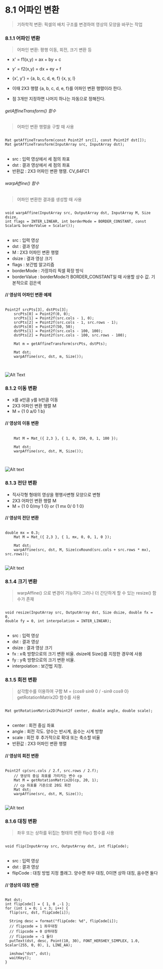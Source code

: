 8.1 어파인 변환
================
> 기하학적 변환: 픽셀의 배치 구조를 변경하여 영상의 모양을 바꾸는 작업
### 8.1.1 어파인 변환
> 어파인 변환: 평행 이동, 회전, 크기 변환 등

* x' = f1(x,y) = ax + by + c
* y' = f2(x,y) = dx + ey + f

* {x', y'} = {a, b, c, d, e, f} {x, y, l}
* 이때 2X3 행렬 {a, b, c, d, e, f}를 어파인 변환 행렬이라 한다.
* 점 3개만 지정하면 나머지 하나는 자동으로 정해진다.

###### getAffineTransform() 함수
> 어파인 변환 행렬을 구할 때 사용
<pre>
<code>
Mat getAffineTransform(const Point2f src[], const Point2f dst[]);
Mat getAffineTransform(InputArray src, InputArray dst);
</code>
</pre>
* src : 입력 영상에서 세 점의 좌표
* dst : 결과 영상에서 세 점의 좌표
* 반환값 : 2X3 어파인 변환 행렬. CV_64FC1

###### warpAffine() 함수
> 어파인 변환한 결과를 생성할 때 사용
<pre>
<code>
void warpAffine(InputArray src, OutputArray dst, InputArray M, Size dsize,
int flags = INTER_LINEAR, int borderMode = BORDER_CONSTANT, const Scalar& borderValue = Scalar());
</code>
</pre>
* src : 입력 영상
* dst : 결과 영상
* M : 2X3 어파인 변환 행렬
* dsize : 결과 영상 크기
* flags : 보간법 알고리즘
* borderMode : 가장자리 픽셀 확장 방식
* borderValue : borderMode가 BORDER_CONSTANT일 때 사용할 상수 값. 기본적으로 검은색

#### // 영상의 어파인 변환 예제
<pre>
<code>
Point2f srcPts[3], dstPts[3];
	srcPts[0] = Point2f(0, 0);
	srcPts[1] = Point2f(src.cols - 1, 0);
	srcPts[2] = Point2f(src.cols - 1, src.rows - 1);
	dstPts[0] = Point2f(50, 50);
	dstPts[1] = Point2f(src.cols - 100, 100);
	dstPts[2] = Point2f(src.cols - 100, src.rows - 100);

	Mat m = getAffineTransform(srcPts, dstPts);

	Mat dst;
	warpAffine(src, dst, m, Size());
  </code>
  </pre>

  ![Alt Text](https://github.com/kvmii/opencv/blob/main/transform/affine%20transform.png?raw=true)

  ### 8.1.2 이동 변환
  * x를 a만큼 y를 b만큼 이동
  * 2X3 어파인 변환 행렬 M
  * M = {1 0 a/0 1 b}

#### // 영상의 이동 변환
  <pre>
  <code>
	Mat M = Mat_<double>({ 2,3 }, { 1, 0, 150, 0, 1, 100 });

	Mat dst;
	warpAffine(src, dst, M, Size());
  </code>
  </pre>
![Alt text](https://github.com/kvmii/opencv/blob/main/transform/affine%20translate.png?raw=true)

### 8.1.3 전단 변환
* 직사각형 형태의 영상을 평행사변형 모양으로 변형
* 2X3 어파인 변환 행렬 M
* M = {1 0 0/my 1 0} or {1 mx 0/ 0 1 0}

#### // 영상의 전단 변환
<pre>
<code>
double mx = 0.3;
	Mat M = Mat_<double>({ 2,3 }, { 1, mx, 0, 0, 1, 0 });

	Mat dst;
	warpAffine(src, dst, M, Size(cvRound(src.cols + src.rows * mx), src.rows));
</code>
</pre>
![Alt text](https://github.com/kvmii/opencv/blob/main/transform/affine%20shear.png?raw=true)

### 8.1.4 크기 변환
> warpAffine() 으로 변경이 가능하다
> 그러나 더 간단하게 할 수 있는 resize() 함수가 존재
<pre>
<code>
void resize(InputArray src, OutputArray dst, Size dsize, double fx = 0,
double fy = 0, int interpolation = INTER_LINEAR);
</code>
</pre>
* src : 입력 영상
* dst : 결과 영상
* dsize : 결과 영상 크기
* fx : x축 방향으로의 크기 변환 비율. dsize에 Size()를 지정한 경우에 사용
* fy : y축 방향으로의 크기 변환 비율.
* interpolation : 보간법 지정.

### 8.1.5 회전 변환
> 삼각함수를 이용하여 구함
> M = {cosθ sinθ 0 / -sinθ cosθ 0}
> getRotationMatrix2D 함수를 사용
<pre>
<code>
Mat getRotationMatrix2D(Point2f center, double angle, double scale);
</code>
</pre>
* center : 회전 중심 좌표
* angle : 회전 각도. 양수는 반시계, 음수는 시계 방향
* scale : 회전 후 추가적으로 확대 또는 축소할 비율
* 반환값 : 2X3 어파인 변환 행렬

#### // 영상의 회전 변환
<pre>
<code>
Point2f cp(src.cols / 2.f, src.rows / 2.f);
	// 영상의 중심 좌표를 가리키는 변수 cp
	Mat M = getRotationMatrix2D(cp, 20, 1);
	// cp 좌표를 기준으로 20도 회전
	Mat dst;
	warpAffine(src, dst, M, Size());
</code>
</pre>
![Alt text](https://github.com/kvmii/opencv/blob/main/transform/affine%20rotate.png?raw=true)

### 8.1.6 대칭 변환
> 좌우 또는 상하를 뒤집는 형태의 변환
> flip() 함수를 사용
<pre>
<code>
void flip(InputArray src, OutputArray dst, int flipCode);
</code>
</pre>
* src : 입력 영상
* dst : 결과 영상
* flipCode : 대칭 방법 지정 플래그. 양수면 좌우 대칭, 0이면 상하 대칭, 음수면 둘다

#### // 영상의 대칭 변환
<pre>
<code>
Mat dst;
int flipCode[] = { 1, 0 ,-1 };
for (int i = 0; i < 3; i++) {
  flip(src, dst, flipCode[i]);

  String desc = format("flipCode: %d", flipCode[i]);
  // flipcode = 1 좌우대칭
  // flipcode = 0 상하대칭
  // flipcode = -1 둘다
  putText(dst, desc, Point(10, 30), FONT_HERSHEY_SIMPLEX, 1.0, Scalar(255, 0, 0), 1, LINE_AA);

  imshow("dst", dst);
  waitKey();
}
</code>
</pre>
